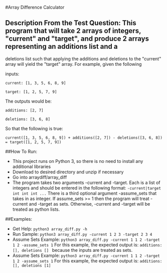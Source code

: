 #Array Difference Calculator

## Description From the Test Question: This program that will take 2 arrays of integers, "current" and "target", and produce 2 arrays representing an additions list and a
   deletions list such that applying the additions and deletions to the "current" array will yield the "target" array. For example, given the following

inputs:

``current: [1, 3, 5, 6, 8, 9]``

``target: [1, 2, 5, 7, 9]``

The outputs would be:

``additions: [2, 7]``

``deletions: [3, 6, 8]``

So that the following is true:

``current([1, 3, 5, 6, 8, 9]) + additions([2, 7]) - deletions([3, 6, 8]) = target([1, 2, 5, 7, 9])``

##How To Run:
- This project runs on Python 3, so there is no need to install any additional libraries
- Download to desired directory and unzip if necessary
- Go into arraydiff/array_diff
- The program takes two arguments -current and -target. Each is a list of integers and should be entered in the following format:
   ``-current|target int int int ...``
  There is a third optional argument -assume_sets that takes in as integer. If assume_sets >= 1 then the program will treat -current and -target as sets.
  Otherwise, -current and -target will be treated as python lists. 

##Examples:
- Get Help: ``python3 array_diff.py -h``
- Run Sample: ``python3 array_diff.py -current 1 2 3 -target 2 3 4``
- Assume Sets Example: ``python3 array_diff.py -current 1 1 2 -target 1 2 -assume_sets 1``
  For this example, the expected output is: ``additions: [], deletions [] `` because the inputs are treated as sets.
- Assume Sets Example: ``python3 array_diff.py -current 1 1 2 -target 1 2 -assume_sets 1``
  For this example, the expected output is: ``additions: [], deletions [1] ``
